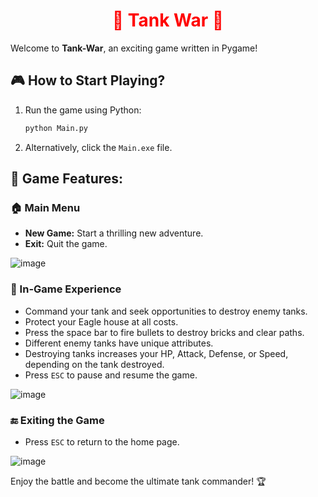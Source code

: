 <h1 align="center" style="color: red;">🚀 Tank War 🚀</h1>

Welcome to **Tank-War**, an exciting game written in Pygame!

## 🎮 How to Start Playing?
1. Run the game using Python:
    ```sh
    python Main.py
    ```
2. Alternatively, click the `Main.exe` file.

## 🌟 Game Features:

### 🏠 Main Menu
- **New Game:** Start a thrilling new adventure.
- **Exit:** Quit the game.

![image](https://github.com/user-attachments/assets/b17d7197-6fff-4ef2-8f35-1ae92946c48c)


### 🎯 In-Game Experience
- Command your tank and seek opportunities to destroy enemy tanks.
- Protect your Eagle house at all costs.
- Press the space bar to fire bullets to destroy bricks and clear paths.
- Different enemy tanks have unique attributes.
- Destroying tanks increases your HP, Attack, Defense, or Speed, depending on the tank destroyed.
- Press `ESC` to pause and resume the game.

![image](https://github.com/user-attachments/assets/962eed8a-1b2a-424f-8b99-2786a75d511c)



### 🔚 Exiting the Game
- Press `ESC` to return to the home page.

![image](https://github.com/user-attachments/assets/b5bc9a43-2b40-4a13-8a27-9a120ae05576)


Enjoy the battle and become the ultimate tank commander! 🏆

